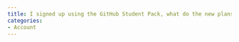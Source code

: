 ```yaml
---
title: I signed up using the GitHub Student Pack, what do the new plans mean for me?
categories:
- Account
---
```



